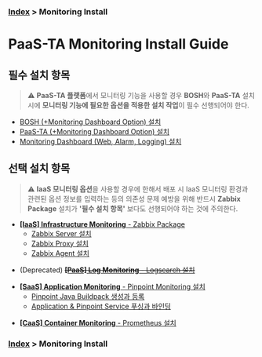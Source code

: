 ### [Index](https://github.com/PaaS-TA/Guide) > Monitoring Install


# PaaS-TA Monitoring Install Guide


## 필수 설치 항목
> ⚠️ **PaaS-TA 플랫폼**에서 모니터링 기능을 사용할 경우 **BOSH**와 **PaaS-TA** 설치 시에 **모니터링 기능에 필요한 옵션을 적용한 설치 작업**이 필수 선행되어야 한다.

- [BOSH (+Monitoring Dashboard Option) 설치](PAAS-TA_BOSH2_MONITORING_INSTALL_GUIDE.md)
- [PaaS-TA (+Monitoring Dashboard Option) 설치](PAAS-TA_CORE_MONITORING_INSTALL_GUIDE.md)
- [Monitoring Dashboard (Web, Alarm, Logging) 설치](PAAS-TA_MONITORING_MONITORING_DASHBOARD_INSTALL.md)


## 선택 설치 항목
> ⚠️ **IaaS 모니터링 옵션**을 사용할 경우에 한해서 배포 시 IaaS 모니터링 환경과 관련된 옵션 정보를 입력하는 등의 의존성 문제 예방을 위해 반드시 **Zabbix Package** 설치가 **'필수 설치 항목'** 보다도 선행되어야 하는 것에 주의한다.

+ [**[IaaS] Infrastructure Monitoring** - Zabbix Package]()
  + [Zabbix Server 설치](PAAS-TA_MONITORING_ZABBIX-SERVER_INSTALL.md)
  + [Zabbix Proxy 설치](PAAS-TA_MONITORING_ZABBIX-PROXY_INSTALL.md)
  + [Zabbix Agent 설치](PAAS-TA_MONITORING_ZABBIX-AGENT_INSTALL.md)

- (Deprecated) ~~[**[PaaS] Log Monitoring** - Logsearch 설치](PAAS-TA_MONITORING_LOGSEARCH_INSTALL.md)~~

+ [**[SaaS] Application Monitoring** - Pinpoint Monitoring 설치](PAAS-TA_MONITORING_PINPOINT_MONITORING_INSTALL.md)
  + [Pinpoint Java Buildpack 생성과 등록](PAAS-TA_MONITORING_PINPOINT_JAVA_BUILDPACK_CREATING_AND_UPLOADING.md)
  + [Application & Pinpoint Service 푸싱과 바인딩](PAAS-TA_MONITORING_PINPOINT_APPLICATION_PUSHING_AND_BINDING.md)

- [**[CaaS] Container Monitoring** - Prometheus 설치](PAAS-TA_MONITORING_CONTAINER_SERVICE_INSTALL.md)


### [Index](https://github.com/PaaS-TA/Guide) > Monitoring Install
